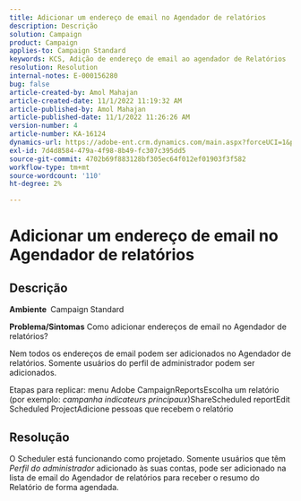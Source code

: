 ```yaml
---
title: Adicionar um endereço de email no Agendador de relatórios
description: Descrição
solution: Campaign
product: Campaign
applies-to: Campaign Standard
keywords: KCS, Adição de endereço de email ao agendador de Relatórios
resolution: Resolution
internal-notes: E-000156280
bug: false
article-created-by: Amol Mahajan
article-created-date: 11/1/2022 11:19:32 AM
article-published-by: Amol Mahajan
article-published-date: 11/1/2022 11:26:26 AM
version-number: 4
article-number: KA-16124
dynamics-url: https://adobe-ent.crm.dynamics.com/main.aspx?forceUCI=1&pagetype=entityrecord&etn=knowledgearticle&id=3863ba0a-d759-ed11-9561-6045bd006f95
exl-id: 7d4d8584-479a-4f98-8b49-fc307c395dd5
source-git-commit: 4702b69f883128bf305ec64f012ef01903f3f582
workflow-type: tm+mt
source-wordcount: '110'
ht-degree: 2%

---
```


# Adicionar um endereço de email no Agendador de relatórios

## Descrição

<b>Ambiente </b>
Campaign Standard


<b>Problema/Sintomas</b>
Como adicionar endereços de email no Agendador de relatórios?

Nem todos os endereços de email podem ser adicionados no Agendador de relatórios. Somente usuários do perfil de administrador podem ser adicionados.

Etapas para replicar: menu Adobe CampaignReportsEscolha um relatório (por exemplo: *campanha indicateurs principaux*)ShareScheduled reportEdit Scheduled ProjectAdicione pessoas que recebem o relatório


## Resolução


O Scheduler está funcionando como projetado. Somente usuários que têm *Perfil do administrador* adicionado às suas contas, pode ser adicionado na lista de email do Agendador de relatórios para receber o resumo do Relatório de forma agendada.

